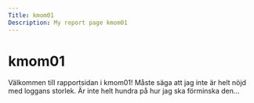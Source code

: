 ```yaml
---
Title: kmom01
Description: My report page kmom01
---
```


kmom01
==========================
Välkommen till rapportsidan i kmom01!
Måste säga att jag inte är helt nöjd med loggans storlek. Är inte helt hundra på hur jag ska förminska den...
